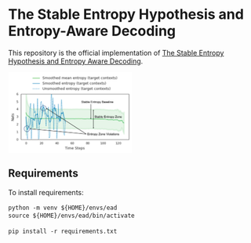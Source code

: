 # The Stable Entropy Hypothesis and Entropy-Aware Decoding
This repository is the official implementation of [The Stable Entropy Hypothesis and Entropy Aware Decoding](https://arxiv.org/abs/<tobefilled>). 

<img src="images/stable_entropy_hypothesis_annotated_v2.png" align="middle" width=50% height=50%>

## Requirements
To install requirements:

```setup
python -m venv ${HOME}/envs/ead
source ${HOME}/envs/ead/bin/activate

pip install -r requirements.txt
```
